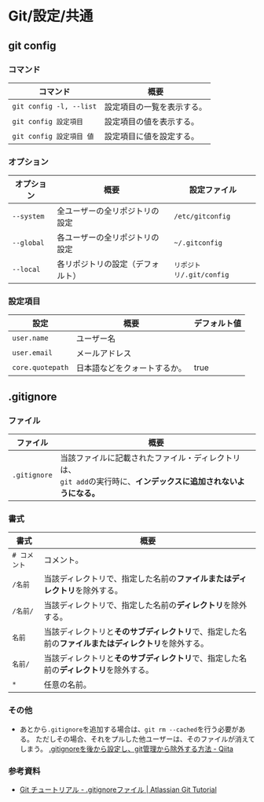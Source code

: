 # Git/設定/共通

## git config

### コマンド

| コマンド                 | 概要                       |
| ------------------------ | -------------------------- |
| `git config -l, --list`  | 設定項目の一覧を表示する。 |
| `git config 設定項目`    | 設定項目の値を表示する。   |
| `git config 設定項目 値` | 設定項目に値を設定する。   |

### オプション

| オプション | 概要                             | 設定ファイル             |
| ---------- | -------------------------------- | ------------------------ |
| `--system` | 全ユーザーの全リポジトリの設定   | `/etc/gitconfig`         |
| `--global` | 各ユーザーの全リポジトリの設定   | `~/.gitconfig`           |
| `--local`  | 各リポジトリの設定（デフォルト） | `リポジトリ/.git/config` |

### 設定項目

| 設定             | 概要                         | デフォルト値 |
| ---------------- | ---------------------------- | ------------ |
| `user.name`      | ユーザー名                   |              |
| `user.email`     | メールアドレス               |              |
| `core.quotepath` | 日本語などをクォートするか。 | true         |

## .gitignore

### ファイル

| ファイル     | 概要                                                         |
| ------------ | ------------------------------------------------------------ |
| `.gitignore` | 当該ファイルに記載されたファイル・ディレクトリは、<br />`git add`の実行時に、**インデックスに追加されないようになる。** |

### 書式

| 書式         | 概要                                                         |
| ------------ | ------------------------------------------------------------ |
| `# コメント` | コメント。                                                   |
| `/名前`      | 当該ディレクトリで、指定した名前の**ファイルまたはディレクトリ**を除外する。 |
| `/名前/`     | 当該ディレクトリで、指定した名前の**ディレクトリ**を除外する。 |
| `名前`       | 当該ディレクトリと**そのサブディレクトリ**で、指定した名前の**ファイルまたはディレクトリ**を除外する。 |
| `名前/`      | 当該ディレクトリと**そのサブディレクトリ**で、指定した名前の**ディレクトリ**を除外する。 |
| `*`          | 任意の名前。                                                 |

### その他

- あとから`.gitignore`を追加する場合は、`git rm --cached`を行う必要がある。
  ただしその場合、それをプルした他ユーザーは、そのファイルが消えてしまう。
  [.gitignoreを後から設定し、git管理から除外する方法 - Qiita](https://qiita.com/yutosa3/items/25ab031c8061e8c9a4c4)

### 参考資料

- [Git チュートリアル - .gitignoreファイル | Atlassian Git Tutorial](https://www.atlassian.com/ja/git/tutorials/saving-changes/gitignore)
